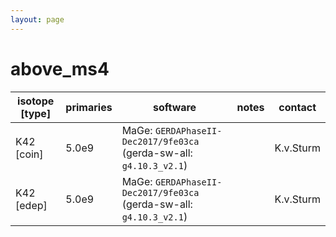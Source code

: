 ```yaml
---
layout: page
---
```


# above_ms4

| isotope [type] | primaries | software | notes | contact |
| -- | -- | -- | -- | -- |
| K42 [coin] | 5.0e9 | MaGe: `GERDAPhaseII-Dec2017/9fe03ca` (gerda-sw-all: `g4.10.3_v2.1`) |  | K.v.Sturm |
| K42 [edep] | 5.0e9 | MaGe: `GERDAPhaseII-Dec2017/9fe03ca` (gerda-sw-all: `g4.10.3_v2.1`) |  | K.v.Sturm |
